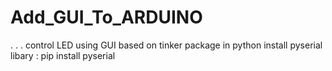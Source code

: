 # Add_GUI_To_ARDUINO
.
.
.
control LED using GUI based on tinker package in python 
install pyserial libary : pip install pyserial
